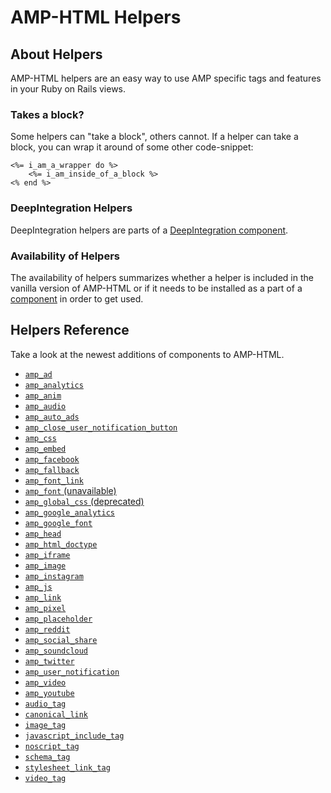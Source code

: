 
# AMP-HTML Helpers


## About Helpers

AMP-HTML helpers are an easy way to use AMP specific tags and features in your Ruby on Rails views.

### Takes a block?

Some helpers can "take a block", others cannot. If a helper can take a block, you can wrap it around of some other code-snippet:

    <%= i_am_a_wrapper do %>
        <%= i_am_inside_of_a_block %>
    <% end %>

### DeepIntegration Helpers

DeepIntegration helpers are parts of a [DeepIntegration component](https://github.com/jonhue/amphtml/tree/master/lib/amphtml/components/docs#deepintegration-components).

### Availability of Helpers

The availability of helpers summarizes whether a helper is included in the vanilla version of AMP-HTML or if it needs to be installed as a part of a [component](https://github.com/jonhue/amphtml/tree/master/lib/amphtml/components/docs) in order to get used.


## Helpers Reference

Take a look at the newest additions of components to AMP-HTML.

* [`amp_ad`](https://github.com/jonhue/amphtml/blob/master/lib/amphtml/helpers/docs/amp_ad.md)
* [`amp_analytics`](https://github.com/jonhue/amphtml/blob/master/lib/amphtml/helpers/docs/amp_analytics.md)
* [`amp_anim`](https://github.com/jonhue/amphtml/blob/master/lib/amphtml/helpers/docs/amp_anim.md)
* [`amp_audio`](https://github.com/jonhue/amphtml/blob/master/lib/amphtml/helpers/docs/amp_audio.md)
* [`amp_auto_ads`](https://github.com/jonhue/amphtml/blob/master/lib/amphtml/helpers/docs/amp_auto_ads.md)
* [`amp_close_user_notification_button`](https://github.com/jonhue/amphtml/blob/master/lib/amphtml/helpers/docs/amp_close_user_notification_button.md)
* [`amp_css`](https://github.com/jonhue/amphtml/blob/master/lib/amphtml/helpers/docs/amp_css.md)
* [`amp_embed`](https://github.com/jonhue/amphtml/blob/master/lib/amphtml/helpers/docs/amp_embed.md)
* [`amp_facebook`](https://github.com/jonhue/amphtml/blob/master/lib/amphtml/helpers/docs/amp_facebook.md)
* [`amp_fallback`](https://github.com/jonhue/amphtml/blob/master/lib/amphtml/helpers/docs/amp_fallback.md)
* [`amp_font_link`](https://github.com/jonhue/amphtml/blob/master/lib/amphtml/helpers/docs/amp_font_link.md)
* [`amp_font` (unavailable)](https://github.com/jonhue/amphtml/blob/master/lib/amphtml/helpers/docs/amp_font.md)
* [`amp_global_css` (deprecated)](https://github.com/jonhue/amphtml/blob/master/lib/amphtml/helpers/docs/amp_global_css.md)
* [`amp_google_analytics`](https://github.com/jonhue/amphtml/blob/master/lib/amphtml/helpers/docs/amp_google_analytics.md)
* [`amp_google_font`](https://github.com/jonhue/amphtml/blob/master/lib/amphtml/helpers/docs/amp_google_font.md)
* [`amp_head`](https://github.com/jonhue/amphtml/blob/master/lib/amphtml/helpers/docs/amp_head.md)
* [`amp_html_doctype`](https://github.com/jonhue/amphtml/blob/master/lib/amphtml/helpers/docs/amp_html_doctype.md)
* [`amp_iframe`](https://github.com/jonhue/amphtml/blob/master/lib/amphtml/helpers/docs/amp_iframe.md)
* [`amp_image`](https://github.com/jonhue/amphtml/blob/master/lib/amphtml/helpers/docs/amp_image.md)
* [`amp_instagram`](https://github.com/jonhue/amphtml/blob/master/lib/amphtml/helpers/docs/amp_instagram.md)
* [`amp_js`](https://github.com/jonhue/amphtml/blob/master/lib/amphtml/helpers/docs/amp_js.md)
* [`amp_link`](https://github.com/jonhue/amphtml/blob/master/lib/amphtml/helpers/docs/amp_link.md)
* [`amp_pixel`](https://github.com/jonhue/amphtml/blob/master/lib/amphtml/helpers/docs/amp_pixel.md)
* [`amp_placeholder`](https://github.com/jonhue/amphtml/blob/master/lib/amphtml/helpers/docs/amp_placeholder.md)
* [`amp_reddit`](https://github.com/jonhue/amphtml/blob/master/lib/amphtml/helpers/docs/amp_reddit.md)
* [`amp_social_share`](https://github.com/jonhue/amphtml/blob/master/lib/amphtml/helpers/docs/amp_social_share.md)
* [`amp_soundcloud`](https://github.com/jonhue/amphtml/blob/master/lib/amphtml/helpers/docs/amp_soundcloud.md)
* [`amp_twitter`](https://github.com/jonhue/amphtml/blob/master/lib/amphtml/helpers/docs/amp_twitter.md)
* [`amp_user_notification`](https://github.com/jonhue/amphtml/blob/master/lib/amphtml/helpers/docs/amp_user_notification.md)
* [`amp_video`](https://github.com/jonhue/amphtml/blob/master/lib/amphtml/helpers/docs/amp_video.md)
* [`amp_youtube`](https://github.com/jonhue/amphtml/blob/master/lib/amphtml/helpers/docs/amp_youtube.md)
* [`audio_tag`](https://github.com/jonhue/amphtml/blob/master/lib/amphtml/helpers/docs/audio_tag.md)
* [`canonical_link`](https://github.com/jonhue/amphtml/blob/master/lib/amphtml/helpers/docs/canonical_link.md)
* [`image_tag`](https://github.com/jonhue/amphtml/blob/master/lib/amphtml/helpers/docs/image_tag.md)
* [`javascript_include_tag`](https://github.com/jonhue/amphtml/blob/master/lib/amphtml/helpers/docs/javascript_include_tag.md)
* [`noscript_tag`](https://github.com/jonhue/amphtml/blob/master/lib/amphtml/helpers/docs/noscript_tag.md)
* [`schema_tag`](https://github.com/jonhue/amphtml/blob/master/lib/amphtml/helpers/docs/schema_tag.md)
* [`stylesheet_link_tag`](https://github.com/jonhue/amphtml/blob/master/lib/amphtml/helpers/docs/stylesheet_link_tag.md)
* [`video_tag`](https://github.com/jonhue/amphtml/blob/master/lib/amphtml/helpers/docs/video_tag.md)
